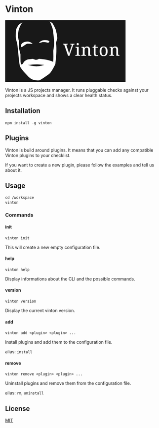 # Vinton

![Vinton logo](./media/logo.png)

Vinton is a JS projects manager. It runs pluggable checks against your projects workspace and shows a clear health status.


## Installation

    npm install -g vinton


## Plugins

Vinton is build around plugins. It means that you can add any compatible Vinton plugins to your checklist.

If you want to create a new plugin, please follow the examples and tell us about it.


## Usage

    cd /workspace
    vinton

### Commands

#### init

    vinton init

This will create a new empty configuration file.

#### help

    vinton help

Display informations about the CLI and the possible commands.

#### version

    vinton version

Display the current vinton version.

#### add

    vinton add <plugin> <plugin> ...

Install plugins and add them to the configuration file.

alias: `install`

#### remove

    vinton remove <plugin> <plugin> ...

Uninstall plugins and remove them from the configuration file.

alias: `rm`, `uninstall`


## License

[MIT](license)
